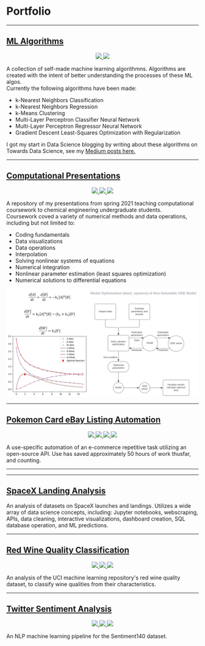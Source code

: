 # Portfolio

---

## [ML Algorithms](https://github.com/turnerluke/ML-algos)

<p align="center">
    <a href="https://github.com/turnerluke/ML-algos">
       <img src=https://img.shields.io/badge/GitHub-View%20on%20Github-EE4C2C?logo=GitHub
       height=20>
    </a>
    <a href=https://www.latex-project.org/>
       <img src=https://img.shields.io/badge/Made%20with-LaTeX-1f425f.svg
       height=20>
    </a>
</p>

A collection of self-made machine learning algorithmns. Algorithms are created with the intent of better understanding the processes of these ML algos.  
Currently the following algorithms have been made:
- k-Nearest Neighbors Classification
- k-Nearest Neighbors Regression
- k-Means Clustering
- Multi-Layer Perceptron Classifier Neural Network
- Multi-Layer Perceptron Regressor Neural Network
- Gradient Descent Least-Squares Optimization with Regularization

I got my start in Data Science blogging by writing about these algorithms on Towards Data Science, see my [Medium posts here.](https://medium.com/@turnermluke)

---

## [Computational Presentations](https://github.com/turnerluke/computational-presentations)

<p align="center">
  
  <a href=https://www.python.org/>
    <img src=https://img.shields.io/badge/Python-FFD43B?style=for-the-badge&logo=python&logoColor=blue 
        height=20>
  </a>
  
  <a href = https://www.jetbrains.com/pycharm/>
    <img src=https://img.shields.io/badge/PyCharm-000000.svg?&style=for-the-badge&logo=PyCharm&logoColor=white
        height=20>
  </a>
  
  <a href=https://github.com/turnerluke/computational-presentations>
    <img src=https://img.shields.io/badge/GitHub-View%20on%20Github-EE4C2C?logo=GitHub
       height=20>
  </a>
</p>

A repository of my presentations from spring 2021 teaching computational coursework to chemical engineering undergraduate students.  
Coursework coved a variety of numerical methods and data operations, including but not limited to:
- Coding fundamentals
- Data visualizations
- Data operations
- Interpolation
- Solving nonlinear systems of equations
- Numerical integration
- Nonlinear parameter estimation (least squares optimization)
- Numerical solutions to differential equations

<img src="/images/thumbnail_teaching.jpg">

---

## [Pokemon Card eBay Listing Automation](https://github.com/turnerluke/eBay-pokemon-card-automation)

<p align="center">
  <a href = "">
    <img src=https://img.shields.io/static/v1?label=Skill&message=Automation&color=Blue
         height=20>
  </a>
  
  <a href = "">
     <img src=https://img.shields.io/static/v1?label=Skill&message=APIs&color=Blue
          height=20>
  </a>
  
  <a href = https://www.jetbrains.com/pycharm/>
    <img src=https://img.shields.io/badge/PyCharm-000000.svg?&style=for-the-badge&logo=PyCharm&logoColor=white
        height=20>
  </a>
  
  <a href=https://github.com/turnerluke/eBay-pokemon-card-automation>
    <img src=https://img.shields.io/badge/GitHub-View%20on%20Github-EE4C2C?logo=GitHub
       height=20>
  </a>
  
</p>

A use-specific automation of an e-commerce repetitive task utilizing an open-source API. Use has saved approximately 50 hours of work thusfar, and counting.

---

---

## [SpaceX Landing Analysis](https://github.com/turnerluke/spacex-success-analysis)

An analysis of datasets on SpaceX launches and landings. Utilizes a wide array of data science concepts, including: Jupyter notebooks, webscraping, APIs, data cleaning, interactive visualizations, dashboard creation, SQL database operation, and ML predictions.

---

## [Red Wine Quality Classification](https://github.com/turnerluke/red-wine-classification)

<p align="center">
  <a href = "https://www.kaggle.com/code/turnerluke/red-wine-quality-classification">
    <img src=https://img.shields.io/badge/Kaggle-20BEFF?style=for-the-badge&logo=Kaggle&logoColor=white
         height=20>
  </a>
  
  <a href = "">
     <img src=https://img.shields.io/static/v1?label=Skill&message=Classification&color=Blue
          height=20>
  </a>
  
  <a href=https://github.com/turnerluke/red-wine-classification>
    <img src=https://img.shields.io/badge/GitHub-View%20on%20Github-EE4C2C?logo=GitHub
       height=20>
  </a>
  
</p>

An analysis of the UCI machine learning repository's red wine quality dataset, to classify wine qualities from their characteristics.

---

## [Twitter Sentiment Analysis](https://github.com/turnerluke/twitter-sentiment)

<p align="center">
  <a href = "https://www.kaggle.com/code/turnerluke/basic-nlp-twitter-sentiment-analysis">
    <img src=https://img.shields.io/badge/Kaggle-20BEFF?style=for-the-badge&logo=Kaggle&logoColor=white
         height=20>
  </a>
  
  <a href = "">
     <img src=https://img.shields.io/static/v1?label=Skill&message=Natural%20Language%20Processing&color=Blue
          height=20>
  </a>
  
  <a href=https://github.com/turnerluke/twitter-sentiment>
    <img src=https://img.shields.io/badge/GitHub-View%20on%20Github-EE4C2C?logo=GitHub
       height=20>
  </a>
  
</p>

An NLP machine learning pipeline for the Sentiment140 dataset.

